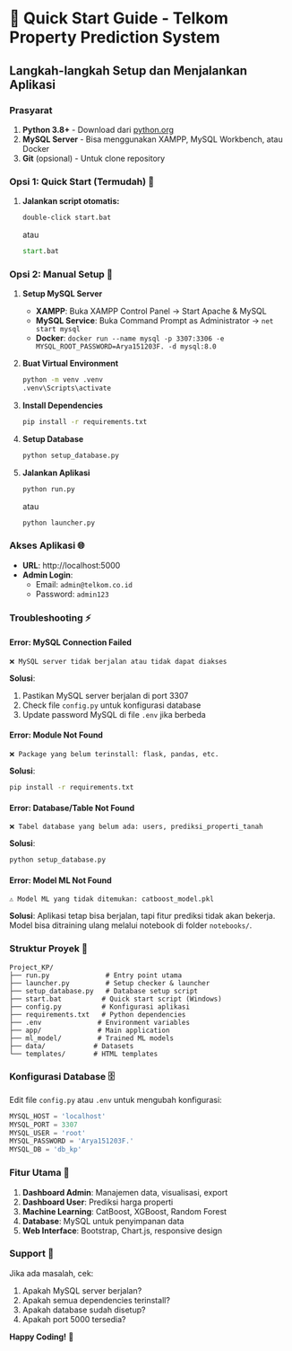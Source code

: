 # 🚀 Quick Start Guide - Telkom Property Prediction System

## Langkah-langkah Setup dan Menjalankan Aplikasi

### Prasyarat
1. **Python 3.8+** - Download dari [python.org](https://python.org)
2. **MySQL Server** - Bisa menggunakan XAMPP, MySQL Workbench, atau Docker
3. **Git** (opsional) - Untuk clone repository

### Opsi 1: Quick Start (Termudah) 🎯

1. **Jalankan script otomatis:**
   ```cmd
   double-click start.bat
   ```
   atau
   ```cmd
   start.bat
   ```

### Opsi 2: Manual Setup 🔧

1. **Setup MySQL Server**
   - **XAMPP**: Buka XAMPP Control Panel → Start Apache & MySQL
   - **MySQL Service**: Buka Command Prompt as Administrator → `net start mysql`
   - **Docker**: `docker run --name mysql -p 3307:3306 -e MYSQL_ROOT_PASSWORD=Arya151203F. -d mysql:8.0`

2. **Buat Virtual Environment**
   ```cmd
   python -m venv .venv
   .venv\Scripts\activate
   ```

3. **Install Dependencies**
   ```cmd
   pip install -r requirements.txt
   ```

4. **Setup Database**
   ```cmd
   python setup_database.py
   ```

5. **Jalankan Aplikasi**
   ```cmd
   python run.py
   ```
   atau
   ```cmd
   python launcher.py
   ```

### Akses Aplikasi 🌐

- **URL**: http://localhost:5000
- **Admin Login**:
  - Email: `admin@telkom.co.id`
  - Password: `admin123`

### Troubleshooting ⚡

#### Error: MySQL Connection Failed
```
❌ MySQL server tidak berjalan atau tidak dapat diakses
```
**Solusi**:
1. Pastikan MySQL server berjalan di port 3307
2. Check file `config.py` untuk konfigurasi database
3. Update password MySQL di file `.env` jika berbeda

#### Error: Module Not Found
```
❌ Package yang belum terinstall: flask, pandas, etc.
```
**Solusi**:
```cmd
pip install -r requirements.txt
```

#### Error: Database/Table Not Found
```
❌ Tabel database yang belum ada: users, prediksi_properti_tanah
```
**Solusi**:
```cmd
python setup_database.py
```

#### Error: Model ML Not Found
```
⚠️ Model ML yang tidak ditemukan: catboost_model.pkl
```
**Solusi**: Aplikasi tetap bisa berjalan, tapi fitur prediksi tidak akan bekerja. Model bisa ditraining ulang melalui notebook di folder `notebooks/`.

### Struktur Proyek 📁

```
Project_KP/
├── run.py              # Entry point utama
├── launcher.py         # Setup checker & launcher
├── setup_database.py   # Database setup script
├── start.bat          # Quick start script (Windows)
├── config.py          # Konfigurasi aplikasi
├── requirements.txt   # Python dependencies
├── .env              # Environment variables
├── app/              # Main application
├── ml_model/         # Trained ML models
├── data/            # Datasets
└── templates/       # HTML templates
```

### Konfigurasi Database 🗄️

Edit file `config.py` atau `.env` untuk mengubah konfigurasi:

```python
MYSQL_HOST = 'localhost'
MYSQL_PORT = 3307
MYSQL_USER = 'root'
MYSQL_PASSWORD = 'Arya151203F.'
MYSQL_DB = 'db_kp'
```

### Fitur Utama 🎉

1. **Dashboard Admin**: Manajemen data, visualisasi, export
2. **Dashboard User**: Prediksi harga properti
3. **Machine Learning**: CatBoost, XGBoost, Random Forest
4. **Database**: MySQL untuk penyimpanan data
5. **Web Interface**: Bootstrap, Chart.js, responsive design

### Support 💬

Jika ada masalah, cek:
1. Apakah MySQL server berjalan?
2. Apakah semua dependencies terinstall?
3. Apakah database sudah disetup?
4. Apakah port 5000 tersedia?

**Happy Coding!** 🚀
